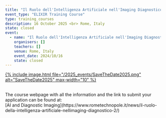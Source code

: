 ```yaml
---
title: "Il Ruolo dell'Intelligenza Artificiale nell'Imaging Diagnostico"
event_type: "ELIXIR Training Course"
type: training_courses
description: 16 October 2025 <br> Rome, Italy
state: closed
event:
  - name: "Il Ruolo dell'Intelligenza Artificiale nell'Imaging Diagnostico"
    organisers: []
    teachers: []
    venue: Rome, Italy
    event_date: 2024/10/16
    state: closed 
---
```



[{% include image.html file="/2025_events/SaveTheDate2025.png" alt="SaveTheDate2025" max-width="10" %}](https://www.rometechnopole.it/il-ruolo-della-intelligenza-artificiale-nellimaging-diagnostico-2/)


<br>
The course webpage with all the information and the link to submit your application can be found at:<br>
[AI and Diagnostic Imaging](https://www.rometechnopole.it/news/il-ruolo-della-intelligenza-artificiale-nellimaging-diagnostico-2/)
<br>
